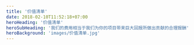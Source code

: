 ```yaml
---
title: '价值清单'
date: 2018-02-10T11:52:18+07:00
heroHeading: '价值清单'
heroSubHeading: '我们的费用相当于我们为你的项目带来巨大回报所做出贡献的合理报酬'
heroBackground: 'images/价值清单.jpg'
---
```

